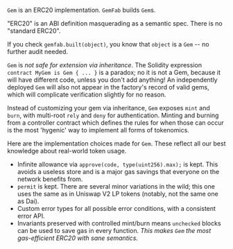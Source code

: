 `Gem` is an ERC20 implementation. `GemFab` builds `Gem`s.

"ERC20" is an ABI definition masquerading as a semantic spec. There is no "standard ERC20".

If you check `gemfab.built(object)`, you know that `object` is a `Gem` -- no further audit needed.

`Gem` is *not safe for extension via inheritance*.
The Solidity expression `contract MyGem is Gem { ... }` is a paradox; no it is not a Gem, because it will have different code, unless you don't add anything!
An independently deployed `Gem` will also not appear in the factory's record of valid gems, which will complicate verification slightly for no reason.

Instead of customizing your gem via inheritance, `Gem` exposes `mint` and `burn`, with multi-root `rely` and `deny` for authentication.
Minting and burning from a controller contract which defines the rules for when those can occur is the most 'hygenic' way to implement all forms of tokenomics.

Here are the implementation choices made for `Gem`. These reflect all our best knowledge about real-world token usage.

* Infinite allowance via `approve(code, type(uint256).max);` is kept. This avoids a useless store and is a major gas savings that everyone on the network benefits from.
* `permit` is kept. There are several minor variations in the wild; this one uses the same as in Uniswap V2 LP tokens (notably, not the same one as Dai).
* Custom error types for all possible error conditions, with a consistent error API.
* Invariants preserved with controlled mint/burn means `unchecked` blocks can be used to save gas in every function. *This makes `Gem` the most gas-efficient ERC20 with sane semantics.*
